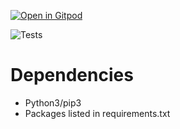[![Open in Gitpod](https://gitpod.io/button/open-in-gitpod.svg)](https://gitpod.io/#https://github.com/Verfied-Indominus/MyESearch)

![Tests](https://github.com/Verfied-Indominus/MyESearch/actions/workflows/dev.yml/badge.svg)


# Dependencies
* Python3/pip3
* Packages listed in requirements.txt

